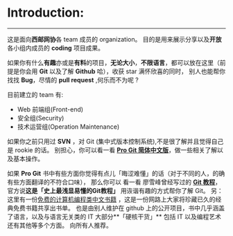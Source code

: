 # Introduction:
---
这是面向**西邮网协**各 team 成员的 organization。
目的是用来展示分享以及**开放**各小组内成员的 **coding** 项目成果。

如果你有什么**有趣**亦或是**有料**的项目，**无论大小**，**不限语言**，都可以放在这里（前提是你会用 **Git** 以及了解 **Github** 哈），收获 star 满怀欣喜的同时，
别人也能帮你找找 **Bug**，尽情的 **pull request** ,何乐而不为呢 ?

目前建立的 team 有:

 - Web 前端组(Front-end)
 - 安全组(Security)
 - 技术运营组(Operation Maintenance)
 
如果你之前只用过 **SVN** ，对 Git (集中式版本控制系统),不是很了解并且觉得自己是 rookie 的话。
别担心，你可以看一看 [**Pro Git 简体中文版**][1]，做一些相关了解以及基本操作。

如果 **Pro Git** 书中有些方面你觉得有点儿「晦涩难懂」的话（对于不同的人，的确有些方面翻译的不符合口味），
那么你可以 看一看 廖雪峰曾经写过的 **[Git 教程][2]**，官方说**这是「史上最浅显易懂的Git教程」** 用诙谐有趣的方式帮你了解 Git。
另：
这里有一份[免费的计算机编程类中文书籍][3] ，这是一份网路上大家将珍藏已久的经典免费书籍共享出书单。
也是由别人维护在 github 上的公开项目，书中几乎涵盖了语言，以及与语言无关类的 IT 大部分**「硬核干货」**
包括 IT 以及编程艺术还有其他等多个方面。
向所有人推荐。


  [1]: http://liam0205.me/attachment/Git/progit.zh.pdf
  [2]: http://www.liaoxuefeng.com/wiki/0013739516305929606dd18361248578c67b8067c8c017b000
  [3]: https://github.com/justjavac/free-programming-books-zh_CN
